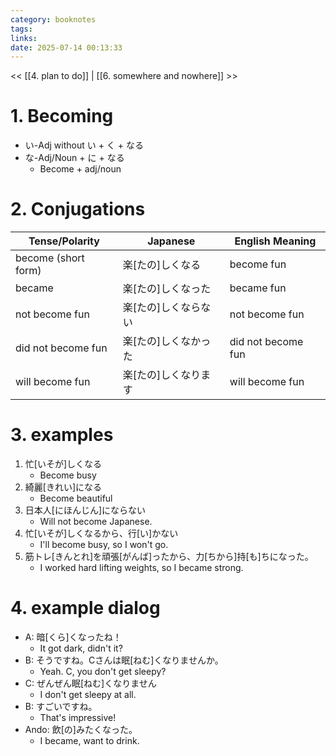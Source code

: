 ```yaml
---
category: booknotes
tags: 
links: 
date: 2025-07-14 00:13:33
---
```

<< [[4. plan to do]] | [[6. somewhere and nowhere]] >>
# 1. Becoming

- い-Adj  without い + く + なる
- な-Adj/Noun + に + なる
	- Become + adj/noun

# 2. Conjugations

| Tense/Polarity         | Japanese                        | English Meaning         |
|-----------------------|----------------------------------|------------------------|
| become (short form)   | 楽\[たの\]しくなる               | become fun             |
| became                | 楽\[たの\]しくなった              | became fun             |
| not become fun        | 楽\[たの\]しくならない            | not become fun         |
| did not become fun    | 楽\[たの\]しくなかった            | did not become fun     |
| will become fun       | 楽\[たの\]しくなります            | will become fun        |

# 3. examples

1. 忙\[いそが\]しくなる
    - Become busy
2. 綺麗\[きれい\]になる
    - Become beautiful
3. 日本人\[にほんじん\]にならない
    - Will not become Japanese.
4. 忙\[いそが\]しくなるから、行\[い\]かない
    - I'll become busy, so I won't go.
5. 筋トレ\[きんとれ\]を頑張\[がんば\]ったから、力\[ちから\]持\[も\]ちになった。
    - I worked hard lifting weights, so I became strong.

# 4. example dialog

- A: 暗\[くら\]くなったね！
    - It got dark, didn't it?
- B: そうですね。Cさんは眠\[ねむ\]くなりませんか。
    - Yeah. C, you don't get sleepy?
- C: ぜんぜん眠\[ねむ\]くなりません
    - I don't get sleepy at all.
- B: すごいですね。
    - That's impressive!
- Ando: 飲\[の\]みたくなった。
    - I became, want to drink. 
